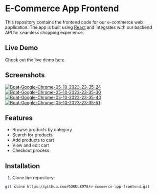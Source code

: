 # E-Commerce App Frontend


This repository contains the frontend code for our e-commerce web application. The app is built using [React](https://reactjs.org/) and integrates with our backend API for seamless shopping experience.

## Live Demo

Check out the live demo [here](https://stalwart-bonbon-650a9e.netlify.app/).

## Screenshots


<a href="https://ibb.co/RYms45R"><img src="https://i.ibb.co/9cL13MQ/Boat-Google-Chrome-05-10-2023-23-35-24.png" alt="Boat-Google-Chrome-05-10-2023-23-35-24" border="0"></a>
<a href="https://ibb.co/6g6r5BB"><img src="https://i.ibb.co/Ln4Yf55/Boat-Google-Chrome-05-10-2023-23-35-30.png" alt="Boat-Google-Chrome-05-10-2023-23-35-30" border="0"></a>
<a href="https://ibb.co/xjZTLYV"><img src="https://i.ibb.co/9TP5ghR/Boat-Google-Chrome-05-10-2023-23-35-40.png" alt="Boat-Google-Chrome-05-10-2023-23-35-40" border="0"></a>
<a href="https://ibb.co/1r2Pxsr"><img src="https://i.ibb.co/x15BQm1/Boat-Google-Chrome-05-10-2023-23-35-51.png" alt="Boat-Google-Chrome-05-10-2023-23-35-51" border="0"></a>
## Features

- Browse products by category
- Search for products
- Add products to cart
- View and edit cart
- Checkout process


## Installation

1. Clone the repository:

```bash
git clone https://github.com/GOKUL8978/e-commerce-app-frontend.git
